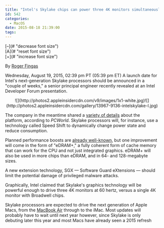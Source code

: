 ```yaml
---
title: "Intel's Skylake chips can power three 4K monitors simultaneously, launch details in 'couple of weeks'"
id: 542
categories:
  - MacOS
date: 2015-08-18 21:39:00
tags:
---
```


<div itemscope="" itemtype="http://schema.org/Article" readability="29">
<div>
<div>[–](# "decrease font size")</div>
<div>[A](# "reset font size")</div>
<div>[+](# "increase font size")</div></div>
<div></div>

 By [Roger Fingas](mailto:rfingas@gmail.com)

<span itemprop="datePublished" content="2015-08-19T17:39:00-04:00">Wednesday, August 19, 2015, 02:39 pm PT (05:39 pm ET)</span>
<span itemprop="articleBody" readability="16"><span>A launch date for Intel's next-generation Skylake processors should be announced in a "couple of weeks," a senior principal engineer recently revealed at an Intel Developer Forum presentation.

</span>

<div align="center">
<div>![](http://photos2.appleinsidercdn.com/v9/images/1x1-white.jpg)<noscript>![](http://photos2.appleinsidercdn.com/gallery/13967-9136-intelskylake-l.jpg)</noscript></div>

<span></span></div>

The company in the meantime shared a [variety of details](http://www.pcworld.com/article/2972823/components-processors/intel-skylake-laptop-cpus-should-use-less-power-run-faster-and-can-even-drive-three-4k-monitors.html) about the platform, according to _PCWorld_. Skylake processors will, for instance, use a technology called Speed Shift to dynamically change power state and reduce consumption. 

Planned performance boosts are [already well-known](http://appleinsider.com/articles/15/07/24/leaked-intel-skylake-info-reveals-future-macbooks-will-gain-graphics-boosts-better-battery-life), but one improvement will come in the form of "eDRAM+," a fully coherent form of cache memory that can work for the CPU and not just integrated graphics. eDRAM+ will also be used in more chips than eDRAM, and in 64- and 128-megabyte sizes.

A new extension technology, SGX — Software Guard eXtensions — should limit the potential damage of privileged malware attacks. 

Graphically, Intel claimed that Skylake's graphics technology will be powerful enough to drive three 4K monitors at 60 hertz, versus a single 4K monitor with Broadwell chips. 

Skylake processors are expected to drive the next generation of Apple Macs, from the [MacBook Air](http://appleinsider.com/articles/15/08/11/leaked-intel-skylake-u-roadmap-reveals-cpus-likely-bound-for-macbook-air-) through to the iMac. Most updates will probably have to wait until next year however, since Skylake is only debuting later this year and most Macs have already seen a 2015 refresh
</span></div>